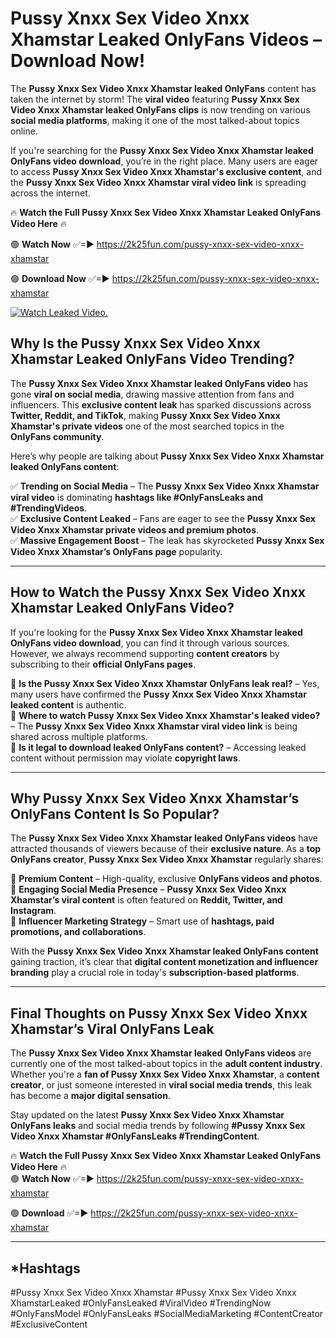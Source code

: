 # Pussy Xnxx Sex Video Xnxx Xhamstar Leaked OnlyFans Videos – Download Now!

The **Pussy Xnxx Sex Video Xnxx Xhamstar leaked OnlyFans** content has taken the internet by storm! The **viral video** featuring **Pussy Xnxx Sex Video Xnxx Xhamstar leaked OnlyFans clips** is now trending on various **social media platforms**, making it one of the most talked-about topics online.  

If you're searching for the **Pussy Xnxx Sex Video Xnxx Xhamstar leaked OnlyFans video download**, you’re in the right place. Many users are eager to access **Pussy Xnxx Sex Video Xnxx Xhamstar's exclusive content**, and the **Pussy Xnxx Sex Video Xnxx Xhamstar viral video link** is spreading across the internet.  

🔥 **Watch the Full Pussy Xnxx Sex Video Xnxx Xhamstar Leaked OnlyFans Video Here** 🔥  

🟢 **Watch Now** ✅=► https://2k25fun.com/pussy-xnxx-sex-video-xnxx-xhamstar

🟢 **Download Now** ✅=► https://2k25fun.com/pussy-xnxx-sex-video-xnxx-xhamstar

[![Watch Leaked Video.](https://miro.medium.com/v2/resize:fit:828/format:webp/1*cilzJN44JGOrTw9NJCrNHA.gif "Watch Leaked Video")](https://2k25fun.com/pussy-xnxx-sex-video-xnxx-xhamstar)

## **Why Is the Pussy Xnxx Sex Video Xnxx Xhamstar Leaked OnlyFans Video Trending?**  

The **Pussy Xnxx Sex Video Xnxx Xhamstar leaked OnlyFans video** has gone **viral on social media**, drawing massive attention from fans and influencers. This **exclusive content leak** has sparked discussions across **Twitter, Reddit, and TikTok**, making **Pussy Xnxx Sex Video Xnxx Xhamstar's private videos** one of the most searched topics in the **OnlyFans community**.  

Here’s why people are talking about **Pussy Xnxx Sex Video Xnxx Xhamstar leaked OnlyFans content**:  

✅ **Trending on Social Media** – The **Pussy Xnxx Sex Video Xnxx Xhamstar viral video** is dominating **hashtags like #OnlyFansLeaks and #TrendingVideos**.  
✅ **Exclusive Content Leaked** – Fans are eager to see the **Pussy Xnxx Sex Video Xnxx Xhamstar private videos and premium photos**.  
✅ **Massive Engagement Boost** – The leak has skyrocketed **Pussy Xnxx Sex Video Xnxx Xhamstar’s OnlyFans page** popularity.  

---

## **How to Watch the Pussy Xnxx Sex Video Xnxx Xhamstar Leaked OnlyFans Video?**  

If you're looking for the **Pussy Xnxx Sex Video Xnxx Xhamstar leaked OnlyFans video download**, you can find it through various sources. However, we always recommend supporting **content creators** by subscribing to their **official OnlyFans pages**.  

🔹 **Is the Pussy Xnxx Sex Video Xnxx Xhamstar OnlyFans leak real?** – Yes, many users have confirmed the **Pussy Xnxx Sex Video Xnxx Xhamstar leaked content** is authentic.  
🔹 **Where to watch Pussy Xnxx Sex Video Xnxx Xhamstar's leaked video?** – The **Pussy Xnxx Sex Video Xnxx Xhamstar viral video link** is being shared across multiple platforms.  
🔹 **Is it legal to download leaked OnlyFans content?** – Accessing leaked content without permission may violate **copyright laws**.  

---

## **Why Pussy Xnxx Sex Video Xnxx Xhamstar’s OnlyFans Content Is So Popular?**  

The **Pussy Xnxx Sex Video Xnxx Xhamstar leaked OnlyFans videos** have attracted thousands of viewers because of their **exclusive nature**. As a **top OnlyFans creator**, **Pussy Xnxx Sex Video Xnxx Xhamstar** regularly shares:  

📌 **Premium Content** – High-quality, exclusive **OnlyFans videos and photos**.  
📌 **Engaging Social Media Presence** – **Pussy Xnxx Sex Video Xnxx Xhamstar’s viral content** is often featured on **Reddit, Twitter, and Instagram**.  
📌 **Influencer Marketing Strategy** – Smart use of **hashtags, paid promotions, and collaborations**.  

With the **Pussy Xnxx Sex Video Xnxx Xhamstar leaked OnlyFans content** gaining traction, it’s clear that **digital content monetization and influencer branding** play a crucial role in today's **subscription-based platforms**.  

---

## **Final Thoughts on Pussy Xnxx Sex Video Xnxx Xhamstar’s Viral OnlyFans Leak**  

The **Pussy Xnxx Sex Video Xnxx Xhamstar leaked OnlyFans videos** are currently one of the most talked-about topics in the **adult content industry**. Whether you're a **fan of Pussy Xnxx Sex Video Xnxx Xhamstar**, a **content creator**, or just someone interested in **viral social media trends**, this leak has become a **major digital sensation**.  

Stay updated on the latest **Pussy Xnxx Sex Video Xnxx Xhamstar OnlyFans leaks** and social media trends by following **#Pussy Xnxx Sex Video Xnxx Xhamstar #OnlyFansLeaks #TrendingContent**.  

🔥 **Watch the Full Pussy Xnxx Sex Video Xnxx Xhamstar Leaked OnlyFans Video Here** 🔥  
🟢 **Watch Now** ✅=► https://2k25fun.com/pussy-xnxx-sex-video-xnxx-xhamstar

🟢 **Download** ✅=► https://2k25fun.com/pussy-xnxx-sex-video-xnxx-xhamstar

---

## *Hashtags
#Pussy Xnxx Sex Video Xnxx Xhamstar #Pussy Xnxx Sex Video Xnxx XhamstarLeaked #OnlyFansLeaked #ViralVideo #TrendingNow #OnlyFansModel #OnlyFansLeaks #SocialMediaMarketing #ContentCreator #ExclusiveContent  
